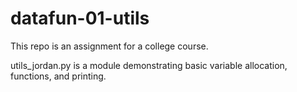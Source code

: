 # datafun-01-utils
This repo is an assignment for a college course.

utils_jordan.py is a module demonstrating basic variable allocation, functions, and printing.
